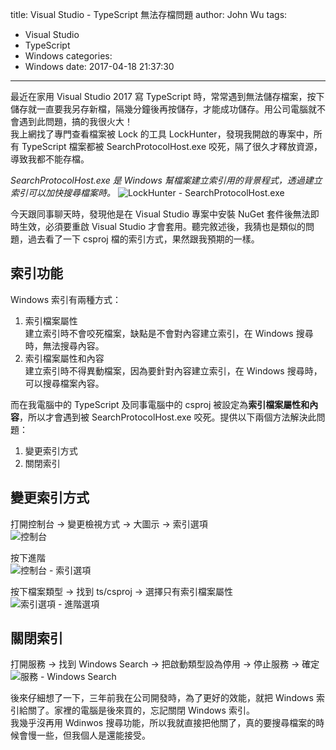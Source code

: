 title: Visual Studio - TypeScript 無法存檔問題
author: John Wu
tags:
  - Visual Studio
  - TypeScript
  - Windows
categories:
  - Windows
date: 2017-04-18 21:37:30
---
最近在家用 Visual Studio 2017 寫 TypeScript 時，常常遇到無法儲存檔案，按下儲存就一直要我另存新檔，隔幾分鐘後再按儲存，才能成功儲存。用公司電腦就不會遇到此問題，搞的我很火大！  
我上網找了專門查看檔案被 Lock 的工具 LockHunter，發現我開啟的專案中，所有 TypeScript 檔案都被 SearchProtocolHost.exe 咬死，隔了很久才釋放資源，導致我都不能存檔。  

*SearchProtocolHost.exe 是 Windows 幫檔案建立索引用的背景程式，透過建立索引可以加快搜尋檔案時。*
![LockHunter - SearchProtocolHost.exe](/images/pasted-61.png)

<!-- more -->

今天跟同事聊天時，發現他是在 Visual Studio 專案中安裝 NuGet 套件後無法即時生效，必須要重啟 Visual Studio 才會套用。聽完敘述後，我猜也是類似的問題，過去看了一下 csproj 檔的索引方式，果然跟我預期的一樣。  

## 索引功能

Windows 索引有兩種方式：
1. 索引檔案屬性  
建立索引時不會咬死檔案，缺點是不會對內容建立索引，在 Windows 搜尋時，無法搜尋內容。  
2. 索引檔案屬性和內容  
建立索引時不得異動檔案，因為要針對內容建立索引，在 Windows 搜尋時，可以搜尋檔案內容。  

而在我電腦中的 TypeScript 及同事電腦中的 csproj 被設定為**索引檔案屬性和內容**，所以才會遇到被 SearchProtocolHost.exe 咬死。提供以下兩個方法解決此問題：
1. 變更索引方式
2. 關閉索引

## 變更索引方式

打開控制台 -> 變更檢視方式 -> 大圖示 -> 索引選項  
![控制台](/images/pasted-62.png)

按下進階  
![控制台 - 索引選項](/images/pasted-63.png)

按下檔案類型 -> 找到 ts/csproj -> 選擇只有索引檔案屬性  
![索引選項 - 進階選項](/images/pasted-64.png)

## 關閉索引

打開服務 -> 找到 Windows Search -> 把啟動類型設為停用 -> 停止服務 -> 確定  
![服務 - Windows Search](/images/pasted-65.png)

後來仔細想了一下，三年前我在公司開發時，為了更好的效能，就把 Windows 索引給關了。家裡的電腦是後來買的，忘記關閉 Windows 索引。  
我幾乎沒再用 Wdinwos 搜尋功能，所以我就直接把他關了，真的要搜尋檔案的時候會慢一些，但我個人是還能接受。  

